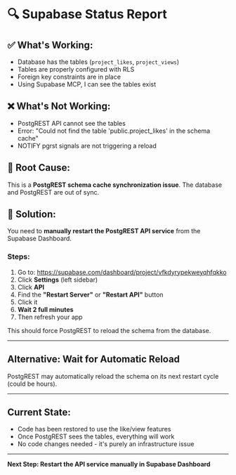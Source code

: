 # 🔍 Supabase Status Report

## ✅ What's Working:
- Database has the tables (`project_likes`, `project_views`)
- Tables are properly configured with RLS
- Foreign key constraints are in place
- Using Supabase MCP, I can see the tables exist

## ❌ What's Not Working:
- PostgREST API cannot see the tables
- Error: "Could not find the table 'public.project_likes' in the schema cache"
- NOTIFY pgrst signals are not triggering a reload

## 🔧 Root Cause:
This is a **PostgREST schema cache synchronization issue**. The database and PostgREST are out of sync.

## 🎯 Solution:
You need to **manually restart the PostgREST API service** from the Supabase Dashboard.

### Steps:
1. Go to: https://supabase.com/dashboard/project/vfkdyrypekweyqhfqkko
2. Click **Settings** (left sidebar)
3. Click **API**
4. Find the **"Restart Server"** or **"Restart API"** button
5. Click it
6. **Wait 2 full minutes**
7. Then refresh your app

This should force PostgREST to reload the schema from the database.

---

## Alternative: Wait for Automatic Reload
PostgREST may automatically reload the schema on its next restart cycle (could be hours).

---

## Current State:
- Code has been restored to use the like/view features
- Once PostgREST sees the tables, everything will work
- No code changes needed - it's purely an infrastructure issue

---

**Next Step: Restart the API service manually in Supabase Dashboard**


